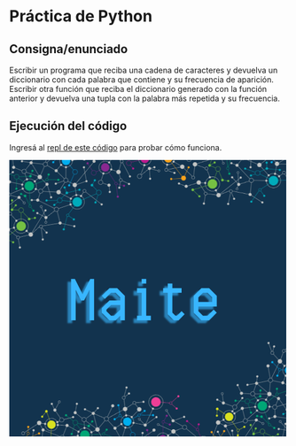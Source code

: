 # Práctica de Python

## Consigna/enunciado

Escribir un programa que reciba una cadena de caracteres y devuelva un diccionario con cada palabra que contiene y su frecuencia de aparición.
Escribir otra función que reciba el diccionario generado con la función anterior y devuelva una tupla con la palabra más repetida y su frecuencia.

## Ejecución del código

Ingresá al [repl de este código](https://replit.com/@peirios/PalabrasRepetidas) para probar cómo funciona.

![Mi logo](Mai-AI.png)
